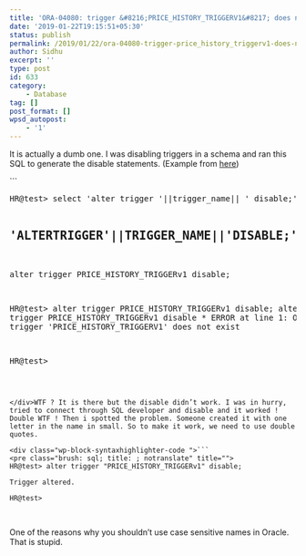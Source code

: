 ```yaml
---
title: 'ORA-04080: trigger &#8216;PRICE_HISTORY_TRIGGERV1&#8217; does not exist'
date: '2019-01-22T19:15:51+05:30'
status: publish
permalink: /2019/01/22/ora-04080-trigger-price_history_triggerv1-does-not-exist
author: Sidhu
excerpt: ''
type: post
id: 633
category:
    - Database
tag: []
post_format: []
wpsd_autopost:
    - '1'
---
```

It is actually a dumb one. I was disabling triggers in a schema and ran this SQL to generate the disable statements. (Example from [here](http://plsql-tutorial.com/plsql-triggers.htm))

<div class="wp-block-syntaxhighlighter-code ">```
<pre class="brush: sql; title: ; notranslate" title="">
HR@test> select 'alter trigger '||trigger_name|| ' disable;' from user_triggers where table_name='PRODUCT';

'ALTERTRIGGER'||TRIGGER_NAME||'DISABLE;'
--------------------------------------------------------------------------------
alter trigger PRICE_HISTORY_TRIGGERv1 disable;

HR@test> alter trigger PRICE_HISTORY_TRIGGERv1 disable;
alter trigger PRICE_HISTORY_TRIGGERv1 disable
*
ERROR at line 1:
ORA-04080: trigger 'PRICE_HISTORY_TRIGGERV1' does not exist


HR@test>
```

</div>WTF ? It is there but the disable didn’t work. I was in hurry, tried to connect through SQL developer and disable and it worked ! Double WTF ! Then i spotted the problem. Someone created it with one letter in the name in small. So to make it work, we need to use double quotes.

<div class="wp-block-syntaxhighlighter-code ">```
<pre class="brush: sql; title: ; notranslate" title="">
HR@test> alter trigger "PRICE_HISTORY_TRIGGERv1" disable;

Trigger altered.

HR@test>

```

</div>One of the reasons why you shouldn’t use case sensitive names in Oracle. That is stupid.